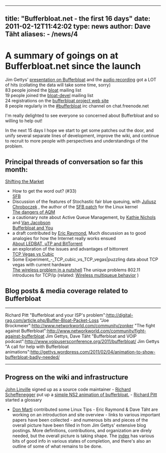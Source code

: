 
---
title: "Bufferbloat.net - the first 16 days"
date: 2011-02-12T11:42:02
type: news
author: Dave Täht
aliases:
    - /news/4
---
A summary of goings on at Bufferbloat.net since the launch
==========================================================

Jim Gettys' [presentation on
Bufferbloat](http://mirrors.bufferbloat.net/Talks/BellLabs01192011/) and
the [audio
recording](http://mirrors.bufferbloat.net/Talks/BellLabs01192011/murray_hill01192011_Bufferbloat_Talk_Edited_For_brevity.mp3)
got a LOT of hits (collating the data will take some time, sorry)\
83 people joined the
[bloat](https://lists.bufferbloat.net/listinfo/bloat) mailing list\
19 people joined the
[bloat-devel](https://lists.bufferbloat.net/listinfo/bloat-devel)
mailing list\
24 registrations on the [bufferbloat project web
site](http://www.bufferbloat.net/projects/bloat)\
8 people regularly in the
[\#bufferbloat](irc://chat.freenode.net#bufferbloat) irc channel on
chat.freenode.net

I'm really delighted to see everyone so concerned about Bufferbloat and
so willing to help out!

In the next 15 days I hope we start to get some patches out the door,
and unify several separate lines of development, improve the wiki, and
continue to recruit to more people with perspectives and understandings
of the problem.

Principal threads of conversation so far this month:
----------------------------------------------------

[Shifting the
Market](https://lists.bufferbloat.net/pipermail/bloat/2011-February/000066.html)
- How to get the word out? (\#33)\
[SFB](https://lists.bufferbloat.net/pipermail/bloat/2011-February/000026.html)
- Discussion of the features of Stochastic fair blue queuing, with
[Juliusz Chroboczek](http://www.pps.jussieu.fr/~jch/) , the author of
the [SFB patch](http://www.pps.jussieu.fr/~jch/software/sfb/) for the
Linux kernel\
[The dangers of
AQM](https://lists.bufferbloat.net/pipermail/bloat/2011-February/000108.html)
- a cautionary note about Active Queue Management, by [Kathie
Nichols](http://www.pollere.net/about.html) and [Van
Jacobson](http://en.wikipedia.org/wiki/Van_Jacobson)\
[Bufferbloat and
You](https://lists.bufferbloat.net/pipermail/bloat/2011-February/000050.html)
- a draft contributed by [Eric
Raymond](http://en.wikipedia.org/wiki/Eric_Raymond), Much discussion as
to good analogies for how the Internet really works ensued\
[About LEDBAT, µTP and
BitTorrent](https://lists.bufferbloat.net/pipermail/bloat/2011-February/000025.html)
- an exploration of the issues and advantages of bittorrent\
[TCP Vegas vs
Cubic](https://lists.bufferbloat.net/pipermail/bloat/2011-February/000016.html)
- Some <link>Experiment\_-\_TCP\_cubic\_vs\_TCP\_vegas|puzzling data
about TCP vegas</link> with current hardware\
[The wireless problem in a
nutshell](https://lists.bufferbloat.net/pipermail/bloat/2011-February/000068.html)
The unique problems 802.11 introduces for TCP/ip (related: [Wireless
multiqueue
behavior](https://lists.bufferbloat.net/pipermail/bloat/2011-February/000118.html)
)

Blog posts & media coverage related to Bufferbloat
--------------------------------------------------

  --------------------------------------------------------------- ----------------------------------------------------------------------------------------------------------------------------------
  Richard Pitt                                                    "Bufferbloat and your ISP's problem":http://digital-rag.com/article.php/Buffer-Bloat-Packet-Loss
  "Joe Brockmeier":http://www.networkworld.com/community/zonker   "The fight against Bufferbloat":http://www.networkworld.com/community/fight-against-bufferbloat
  Jim Gettys, Dave Täht                                           "Bufferbloat and VOIP podcast":http://www.voipusersconference.org/2011/bufferbloat/
  Jim Gettys                                                      "A call for help with Bufferbloat animations":http://gettys.wordpress.com/2011/02/04/animation-to-show-bufferbloat-badly-needed/
  --------------------------------------------------------------- ----------------------------------------------------------------------------------------------------------------------------------

Progress on the wiki and infrastructure
---------------------------------------

[John Linville](http://www.tuxdriver.com/index.html) signed up as a
source code maintainer - [Richard
Scheffenegger](http://tools.ietf.org/html/draft-scheffenegger-tcpm-sack-loss-recovery-00)
put up a [simple NS2 animation of
bufferbloat.](http://www.bufferbloat.net/attachments/15/nam00000.avi) -
[Richard Pitt](http://digital-rag.com/) started a <link>glossary</link>
- [Don Marti](http://zgp.org/~dmarti/) contributed some <link>Linux
Tips</link> - Eric Raymond & Dave Täht are working on an introduction
and site overview - links to various important <link>papers</link> have
been collected - and numerous bits and pieces of the overall picture
have been filled in from Jim Gettys' extensive blog postings. More
definitions, contributions, and organization are direly needed, but the
overall picture is taking shape. The
[index](http://www.bufferbloat.net/projects/bloat/wiki/index) has
various bits of good info in various states of completion, and there's
also an <link>outline</link> of some of what remains to be done.
